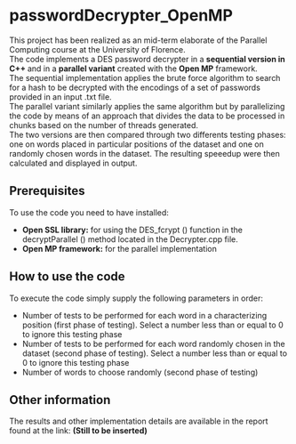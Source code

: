 # passwordDecrypter_OpenMP
This project has been realized as an mid-term elaborate of the Parallel Computing course at the University of Florence.<br>
The code implements a DES password decrypter in a <b>sequential version in C++ </b> and in a <b>parallel variant</b> created with the <b>Open MP</b> framework.<br>
The sequential implementation applies the brute force algorithm to search for a hash to be decrypted with the encodings of a set of passwords provided in an input .txt file.<br>
The parallel variant similarly applies the same algorithm but by parallelizing the code by means of an approach that divides the data to be processed in chunks based on the number of threads generated.<br>
The two versions are then compared through two differents testing phases: one on words placed in particular positions of the dataset and one on randomly chosen words in the dataset.
The resulting speeedup were then calculated and displayed in output.

<h2>Prerequisites</h2>
To use the code you need to have installed:

<ul>
<li><b>Open SSL library:</b> for using the DES_fcrypt () function in the decryptParallel () method located in the Decrypter.cpp file.</li>
<li><b>Open MP framework:</b> for the parallel implementation</li>
</ul>

<h2>How to use the code</h2>
To execute the code simply supply the following parameters in order:

<ul>
<li>Number of tests to be performed for each word in a characterizing position (first phase of testing). Select a number less than or equal to 0 to ignore this testing phase</li>
<li>Number of tests to be performed for each word randomly chosen in the dataset (second phase of testing). Select a number less than or equal to 0 to ignore this testing phase </li>
<li>Number of words to choose randomly (second phase of testing)</li>
</ul>

<h2>Other information</h2>
The results and other implementation details are available in the report found at the link: <b>(Still to be inserted)</b>
